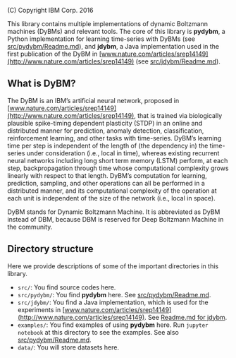 (C) Copyright IBM Corp. 2016

This library contains multiple implementations of dynamic Boltzmann machines (DyBMs) and relevant tools.  The core of this library is __pydybm__, a Python implementation for learning time-series with DyBMs (see [src/pydybm/Readme.md](src/pydybm/Readme.md)), and __jdybm__, a Java implementation used in the first publication of the DyBM in  [www.nature.com/articles/srep14149](http://www.nature.com/articles/srep14149) (see [src/jdybm/Readme.md](src/jdybm/Readme.md)).

## What is DyBM?

The DyBM is an IBM’s artificial neural network, proposed in [www.nature.com/articles/srep14149](http://www.nature.com/articles/srep14149), that is trained via biologically plausible spike-timing dependent plasticity (STDP) in an online and distributed manner for prediction, anomaly detection, classification, reinforcement learning, and other tasks with time-series.  DyBM’s learning time per step is independent of the length of (the dependency in) the time-series under consideration (i.e., local in time), whereas existing recurrent neural networks including long short term memory (LSTM) perform, at each step, backpropagation through time whose computational complexity grows linearly with respect to that length.  DyBM’s computation for learning, prediction, sampling, and other operations can all be performed in a distributed manner, and its computational complexity of the operation at each unit is independent of the size of the network (i.e., local in space). 

DyBM stands for Dynamic Boltzmann Machine.  It is abbreviated as DyBM instead of DBM, because DBM is reserved for Deep Boltzmann Machine in the community.

## Directory structure

Here we provide descriptions of some of the important directories in this library.

- `src/`: You find source codes here.
 - `src/pydybm/`: You find __pydybm__ here.  See [src/pydybm/Readme.md](src/pydybm/Readme.md).
 - `src/jdybm/`: You find a Java implementation, which is used for the experiments in [www.nature.com/articles/srep14149](http://www.nature.com/articles/srep14149).  See [Readme.md for jdybm](src/jdybm/Readme.md).
- `examples/`: You find examples of using __pydybm__ here.  Run `jupyter notebook` at this directory to see the examples.  See also [src/pydybm/Readme.md](src/pydybm/Readme.md).
- `data/`: You will store datasets here.

